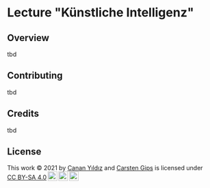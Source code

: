 # Lecture "Künstliche Intelligenz"

## Overview

tbd


## Contributing

tbd


## Credits

tbd


## License

<!-- https://chooser-beta.creativecommons.org/ -->
 <p xmlns:cc="http://creativecommons.org/ns#" >This work © 2021 by <a rel="cc:attributionURL dct:creator" property="cc:attributionName" href="https://github.com/cyildiz">Canan Yıldız</a> and <a rel="cc:attributionURL dct:creator" property="cc:attributionName" href="https://github.com/cagix">Carsten Gips</a> is licensed under <a href="http://creativecommons.org/licenses/by-sa/4.0/?ref=chooser-v1" target="_blank" rel="license noopener noreferrer" style="display:inline-block;">CC BY-SA 4.0<img style="height:22px!important;margin-left:3px;vertical-align:text-bottom;" src="https://mirrors.creativecommons.org/presskit/icons/cc.svg?ref=chooser-v1"><img style="height:22px!important;margin-left:3px;vertical-align:text-bottom;" src="https://mirrors.creativecommons.org/presskit/icons/by.svg?ref=chooser-v1"><img style="height:22px!important;margin-left:3px;vertical-align:text-bottom;" src="https://mirrors.creativecommons.org/presskit/icons/sa.svg?ref=chooser-v1"></a></p>
